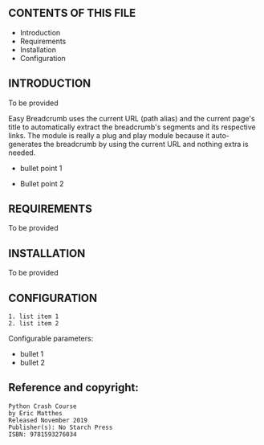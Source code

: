 

CONTENTS OF THIS FILE
---------------------

 * Introduction
 * Requirements
 * Installation
 * Configuration


INTRODUCTION
------------

To be provided

Easy Breadcrumb uses the current URL (path alias) and the current page's title
to automatically extract the breadcrumb's segments and its respective links.
The module is really a plug and play module because it auto-generates the
breadcrumb by using the current URL and nothing extra is needed.

 * bullet point 1

 * Bullet point 2


REQUIREMENTS
------------

To be provided


INSTALLATION
------------

To be provided


CONFIGURATION
-------------

    1. list item 1
    2. list item 2

Configurable parameters:
 * bullet 1
 * bullet 2


Reference and copyright:
-------------
    Python Crash Course
    by Eric Matthes
    Released November 2019
    Publisher(s): No Starch Press
    ISBN: 9781593276034
